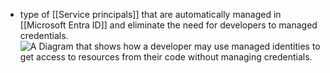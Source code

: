 - type of [[Service principals]] that are automatically managed in [[Microsoft Entra ID]] and eliminate the need for developers to managed credentials.![A Diagram that shows how a developer may use managed identities to get access to resources from their code without managing credentials.](https://learn.microsoft.com/en-us/training/wwl-sci/explore-basic-services-identity-types/media/managed-identities-inline.png)